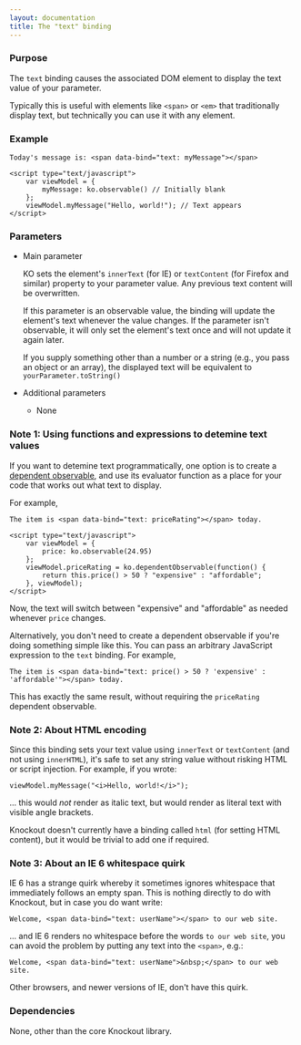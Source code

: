 ```yaml
---
layout: documentation
title: The "text" binding
---
```


### Purpose
The `text` binding causes the associated DOM element to display the text value of your parameter.

Typically this is useful with elements like `<span>` or `<em>` that traditionally display text, but technically you can use it with any element.

### Example
    Today's message is: <span data-bind="text: myMessage"></span>
    
    <script type="text/javascript">
	    var viewModel = {
			myMessage: ko.observable() // Initially blank
	    };
	    viewModel.myMessage("Hello, world!"); // Text appears
    </script>

### Parameters

 * Main parameter
   
   KO sets the element's `innerText` (for IE) or `textContent` (for Firefox and similar) property to your parameter value. Any previous text content will be overwritten.
   
   If this parameter is an observable value, the binding will update the element's text whenever the value changes. If the parameter isn't observable, it will only set the element's text once and will not update it again later.   
   
   If you supply something other than a number or a string (e.g., you pass an object or an array), the displayed text will be equivalent to `yourParameter.toString()`
   
 * Additional parameters 

   * None

### Note 1: Using functions and expressions to detemine text values

If you want to detemine text programmatically, one option is to create a [dependent observable](observables.html#dependent_observables), and use its evaluator function as a place for your code that works out what text to display. 

For example,

    The item is <span data-bind="text: priceRating"></span> today.
    
    <script type="text/javascript">
	    var viewModel = {
			price: ko.observable(24.95)
	    };
	    viewModel.priceRating = ko.dependentObservable(function() {
	    	return this.price() > 50 ? "expensive" : "affordable";
	    }, viewModel);
    </script>

Now, the text will switch between "expensive" and "affordable" as needed whenever `price` changes.

Alternatively, you don't need to create a dependent observable if you're doing something simple like this. You can pass an arbitrary JavaScript expression to the `text` binding. For example,

    The item is <span data-bind="text: price() > 50 ? 'expensive' : 'affordable'"></span> today.

This has exactly the same result, without requiring the `priceRating` dependent observable.

### Note 2: About HTML encoding

Since this binding sets your text value using `innerText` or `textContent` (and not using `innerHTML`), it's safe to set any string value without risking HTML or script injection. For example, if you wrote:

    viewModel.myMessage("<i>Hello, world!</i>");

... this would *not* render as italic text, but would render as literal text with visible angle brackets.

Knockout doesn't currently have a binding called `html` (for setting HTML content), but it would be trivial to add one if required.

### Note 3: About an IE 6 whitespace quirk

IE 6 has a strange quirk whereby it sometimes ignores whitespace that immediately follows an empty span. This is nothing directly to do with Knockout, but in case you do want write:

    Welcome, <span data-bind="text: userName"></span> to our web site.
    
... and IE 6 renders no whitespace before the words `to our web site`, you can avoid the problem by putting any text into the `<span>`, e.g.:

    Welcome, <span data-bind="text: userName">&nbsp;</span> to our web site.	
    
Other browsers, and newer versions of IE, don't have this quirk.

### Dependencies

None, other than the core Knockout library.